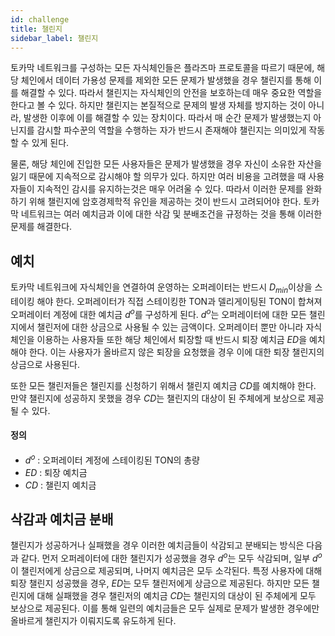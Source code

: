```yaml
---
id: challenge
title: 챌린지
sidebar_label: 챌린지
---
```


토카막 네트워크를 구성하는 모든 자식체인들은 플라즈마 프로토콜을 따르기 때문에, 해당 체인에서 데이터 가용성 문제를 제외한 모든 문제가 발생했을 경우 챌린지를 통해 이를 해결할 수 있다. 따라서 챌린지는 자식체인의 안전을 보호하는데 매우 중요한 역할을 한다고 볼 수 있다. 하지만 챌린지는 본질적으로 문제의 발생 자체를 방지하는 것이 아니라, 발생한 이후에 이를 해결할 수 있는 장치이다. 따라서 매 순간 문제가 발생했는지 아닌지를 감시할 파수꾼의 역할을 수행하는 자가 반드시 존재해야 챌린지는 의미있게 작동할 수 있게 된다. 

물론, 해당 체인에 진입한 모든 사용자들은 문제가 발생했을 경우 자신이 소유한 자산을 잃기 때문에 지속적으로 감시해야 할 의무가 있다. 하지만 여러 비용을 고려했을 때 사용자들이 지속적인 감시를 유지하는것은 매우 어려울 수 있다. 따라서 이러한 문제를 완화하기 위해 챌린지에 암호경제학적 유인을 제공하는 것이 반드시 고려되어야 한다. 토카막 네트워크는 여러 예치금과 이에 대한 삭감 및 분배조건을 규정하는 것을 통해 이러한 문제를 해결한다.


## 예치
토카막 네트워크에 자식체인을 연결하여 운영하는 오퍼레이터는 반드시 $D_{min}$이상을 스테이킹 해야 한다. 오퍼레이터가 직접 스테이킹한 TON과 델리게이팅된 TON이 합쳐져 오퍼레이터 계정에 대한 예치금 $d^{o}$를 구성하게 된다. $d^{o}$는 오퍼레이터에 대한 모든 챌린지에서 챌린저에 대한 상금으로 사용될 수 있는 금액이다. 오퍼레이터 뿐만 아니라 자식체인을 이용하는 사용자들 또한 해당 체인에서 퇴장할 때 반드시 퇴장 예치금 $ED$을 예치해야 한다. 이는 사용자가 올바르지 않은 퇴장을 요청했을 경우 이에 대한 퇴장 챌린지의 상금으로 사용된다.

또한 모든 챌린저들은 챌린지를 신청하기 위해서 챌린지 예치금 $CD$를 예치해야 한다. 만약 챌린지에 성공하지 못했을 경우 $CD$는 챌린지의 대상이 된 주체에게 보상으로 제공될 수 있다.


#### 정의
- $d^{o}$ : 오퍼레이터 계정에 스테이킹된 TON의 총량
- $ED$ : 퇴장 예치금
- $CD$ : 챌린지 예치금


## 삭감과 예치금 분배
챌린지가 성공하거나 실패했을 경우 이러한 예치금들이 삭감되고 분배되는 방식은 다음과 같다. 먼저 오퍼레이터에 대한 챌린지가 성공했을 경우 $d^{o}$는 모두 삭감되며, 일부 $d^{o}$이 챌린저에게 상금으로 제공되며, 나머지 예치금은 모두 소각된다. 특정 사용자에 대해 퇴장 챌린지 성공했을 경우, $ED$는 모두 챌린저에게 상금으로 제공된다. 하지만 모든 챌린지에 대해 실패했을 경우 챌린저의 예치금 $CD$는 챌린지의 대상이 된 주체에게 모두 보상으로 제공된다. 이를 통해 일련의 예치금들은 모두 실제로 문제가 발생한 경우에만 올바르게 챌린지가 이뤄지도록 유도하게 된다. 


